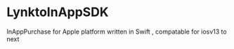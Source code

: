 # LynktoInAppSDK

InAppPurchase for Apple platform written in Swift , compatable for iosv13 to next
